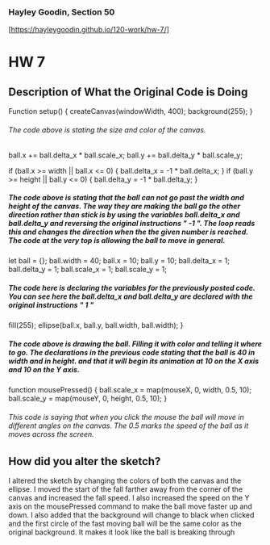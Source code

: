 ### Hayley Goodin, Section 50

[https://hayleygoodin.github.io/120-work/hw-7/]


# HW 7

## Description of What the Original Code is Doing

Function setup() {
    createCanvas(windowWidth, 400);
    background(255);
}

###### The code above is stating the size and color of the canvas.

ball.x += ball.delta_x * ball.scale_x;
ball.y += ball.delta_y * ball.scale_y;


if (ball.x >= width || ball.x <= 0) {
    ball.delta_x = -1 * ball.delta_x;
}
if (ball.y >= height || ball.y <= 0) {
    ball.delta_y = -1 * ball.delta_y;
}

##### The code above is stating that the ball can not go past the width and height of the canvas. The way they are making the ball go the other direction rather than stick is by using the variables ball.delta_x and ball.delta_y and reversing the original instructions " -1 ". The loop reads this and changes the direction when the the given number is reached. The code at the very top is allowing the ball to move in general.

let ball = {};
ball.width = 40;
ball.x = 10;
ball.y = 10;
ball.delta_x = 1;
ball.delta_y = 1;
ball.scale_x = 1;
ball.scale_y = 1;

##### The code here is declaring the variables for the previously posted code. You can see here the ball.delta_x and ball.delta_y are declared with the original instructions " 1 "

fill(255);
ellipse(ball.x, ball.y, ball.width, ball.width);
}

##### The code above is drawing the ball. Filling it with color and telling it where to go. The declarations in the previous code stating that the ball is 40 in width and in height. and that it will begin its animation at 10 on the X axis and 10 on the Y axis.

function mousePressed() {
    ball.scale_x = map(mouseX, 0, width, 0.5, 10);
    ball.scale_y = map(mouseY, 0, height, 0.5, 10);
}

###### This code is saying that when you click the mouse the ball will move in different angles on the canvas. The 0.5 marks the speed of the ball as it moves across the screen.



## How did you alter the sketch?

 I altered the sketch by changing the colors of both the canvas and the ellipse. I moved the start of the fall farther away from the corner of the canvas and increased the fall speed. I also increased the speed on the Y axis on the mousePressed command to make the ball move faster up and down. I also added that the background will change to black when clicked and the first circle of the fast moving ball will be the same color as the original background. It makes it look like the ball is breaking through
